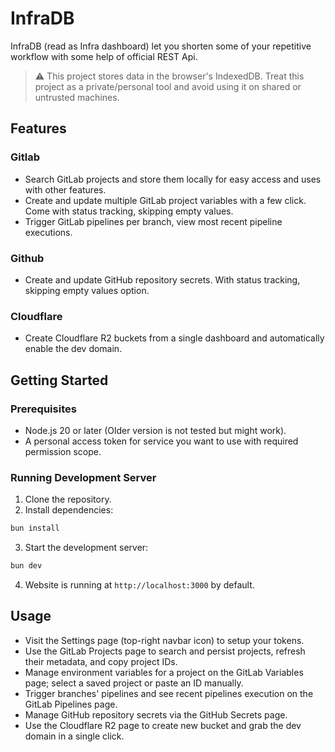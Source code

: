 # InfraDB

InfraDB (read as Infra dashboard) let you shorten some of your repetitive workflow with some help of official REST Api.

> ⚠️ This project stores data in the browser's IndexedDB. Treat this project as a private/personal tool and avoid using it on shared or untrusted machines.

## Features

### Gitlab

- Search GitLab projects and store them locally for easy access and uses with other features.
- Create and update multiple GitLab project variables with a few click. Come with status tracking, skipping empty values.
- Trigger GitLab pipelines per branch, view most recent pipeline executions.

### Github

- Create and update GitHub repository secrets. With status tracking, skipping empty values option.

### Cloudflare

- Create Cloudflare R2 buckets from a single dashboard and automatically enable the dev domain.

## Getting Started

### Prerequisites

- Node.js 20 or later (Older version is not tested but might work).
- A personal access token for service you want to use with required permission scope.

### Running Development Server

1. Clone the repository.
2. Install dependencies:

```bash
bun install
```

3. Start the development server:

```bash
bun dev
```

4. Website is running at `http://localhost:3000` by default.

## Usage

- Visit the Settings page (top-right navbar icon) to setup your tokens.
- Use the GitLab Projects page to search and persist projects, refresh their metadata, and copy project IDs.
- Manage environment variables for a project on the GitLab Variables page; select a saved project or paste an ID manually.
- Trigger branches' pipelines and see recent pipelines execution on the GitLab Pipelines page.
- Manage GitHub repository secrets via the GitHub Secrets page.
- Use the Cloudflare R2 page to create new bucket and grab the dev domain in a single click.
